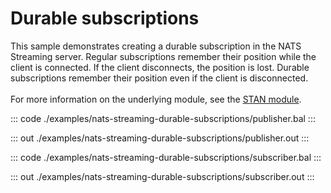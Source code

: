# Durable subscriptions

This sample demonstrates creating a durable subscription
in the NATS Streaming server. Regular subscriptions remember
their position while the client is connected. If the client
disconnects, the position is lost. Durable subscriptions
remember their position even if the client is disconnected.<br/><br/>
For more information on the underlying module, 
see the [STAN module](https://docs.central.ballerina.io/ballerinax/stan/latest).


::: code ./examples/nats-streaming-durable-subscriptions/publisher.bal :::

::: out ./examples/nats-streaming-durable-subscriptions/publisher.out :::

::: code ./examples/nats-streaming-durable-subscriptions/subscriber.bal :::

::: out ./examples/nats-streaming-durable-subscriptions/subscriber.out :::